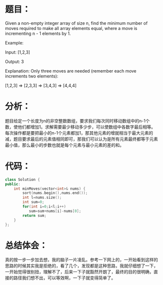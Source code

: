题目：
==
Given a non-empty integer array of size n, find the minimum number of moves required to make all array elements equal, where a move is incrementing n - 1 elements by 1.

Example:

Input:
[1,2,3]

Output:
3

Explanation:
Only three moves are needed (remember each move increments two elements):

[1,2,3]  =>  [2,3,3]  =>  [3,4,3]  =>  [4,4,4]

分析：
==
题目给定一个长度为n的非空整数数组，要求我们每次同时移动数组中的n-1个数，使他们都增加1。求解需要最少移动多少步，可以使数组中各数字最后相等。
每次操作都是要把最小的n-1个元素都加1，那其他元素的增就相当于最大元素的减，题目要求最后的元素值相同即可，那我们可以认为是所有元素最终都等于元素最小值，那么最小的步数也就是每个元素与最小元素的差的和。

代码：
==
```C++
class Solution {
public:
    int minMoves(vector<int>& nums) {
        sort(nums.begin(),nums.end());
        int l=nums.size();
        int sum=0;
        for(int i=0;i<l;i++)
           sum=sum+nums[i]-nums[0];
        return sum;        
    }
};
```

总结体会：
==
真的按一步一步加去想，我的脑子一片凌乱。参考一下网上的，一开始看到这样的思路的时候其实我是拒绝的，看了几个，发现都是这种思路，我就仔细想了一下，一开始觉得很别扭，理解不了，后来一下子就豁然开朗了，最终的目的很明确，直接的路径我们想不出，可以等效啊，一下子就变得简单了。

